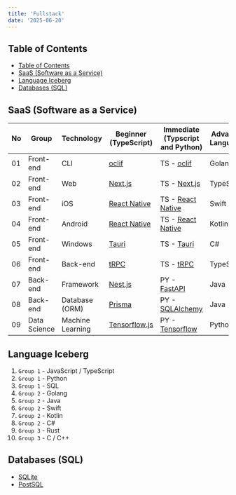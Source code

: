 ```yaml
---
title: 'Fullstack'
date: '2025-06-20'
---
```


## Table of Contents

- [Table of Contents](#table-of-contents)
- [SaaS (Software as a Service)](#saas-software-as-a-service)
- [Language Iceberg](#language-iceberg)
- [Databases (SQL)](#databases-sql)

## SaaS (Software as a Service)

| No  | Group        | Technology       | Beginner (TypeScript)          | Immediate (Typscript and Python)  | Advanced Languages | Advanced Framework         | Advanced IDE                                      |
| --- | ------------ | ---------------- | ------------------------------ | --------------------------------- | ------------------ | -------------------------- | ------------------------------------------------- |
| 01  | Front-end    | CLI              | [oclif][oclif]                 | TS - [oclif][oclif]               | Golang             | [Cobra][cobra]             | [GoLand][jetbrains-goland]                        |
| 02  | Front-end    | Web              | [Next.js][next.js]             | TS - [Next.js][next.js]           | TypeScript         | [Next.js][next.js]         | [VS Code][vsc]                                    |
| 03  | Front-end    | iOS              | [React Native][react-native]   | TS - [React Native][react-native] | Swift              | [SwiftUI][swiftui]         | [XCode][xcode]                                    |
| 04  | Front-end    | Android          | [React Native][react-native]   | TS - [React Native][react-native] | Kotlin             | [Material 3][material]     | [Android Studio][android-studio]                  |
| 05  | Front-end    | Windows          | [Tauri][tauri]                 | TS - [Tauri][tauri]               | C#                 | [.NET][dotnet]             | [Visual Studio][vs]                               |
| 06  | Front-end    | Back-end         | [tRPC][trpc]                   | TS - [tRPC][trpc]                 | TypeScript         | [GraphQL][graphql]         | [VS Code][vsc]                                    |
| 07  | Back-end     | Framework        | [Nest.js][nest.js]             | PY - [FastAPI][fastapi]           | Java               | [Spring Boot][spring-boot] | [IDEA][jetbrains-idea]                            |
| 08  | Back-end     | Database (ORM)   | [Prisma][prisma]               | PY - [SQLAlchemy][sqlalchemy]     | Java               | [Spring][spring]           | [IDEA][jetbrains-idea]                            |
| 09  | Data Science | Machine Learning | [Tensorflow.js][tensorflow.js] | PY - [Tensorflow][tensorflow]     | Python             | [Tensorflow][tensorflow]   | [PyCharm][jetbrains-pycharm] x [Jupyter][jupyter] |

## Language Iceberg

1. `Group 1` - JavaScript / TypeScript
2. `Group 1` - Python
3. `Group 1` - SQL
4. `Group 2` - Golang
5. `Group 2` - Java
6. `Group 2` - Swift
7. `Group 2` - Kotlin
8. `Group 2` - C#
9. `Group 3` - Rust
10. `Group 3` - C / C++

## Databases (SQL)

- [SQLite][sqlite]
- [PostSQL][postgresql]

[android-studio]: https://developer.android.com/studio
[cobra]: https://cobra.dev/
[dotnet]: https://learn.microsoft.com/en-us/dotnet/
[fastapi]: https://fastapi.tiangolo.com/
[graphql]: https://graphql.org/
[jetbrains-goland]: https://www.jetbrains.com/go/
[jetbrains-idea]: https://www.jetbrains.com/idea/
[jetbrains-pycharm]: https://www.jetbrains.com/pycharm/
[jupyter]: https://jupyter.org/
[material]: https://m3.material.io/
[nest.js]: https://nestjs.com/
[next.js]: https://nextjs.org/
[oclif]: https://oclif.io/
[postgresql]: https://www.postgresql.org/
[prisma]: https://www.prisma.io/
[react-native]: https://reactnative.dev/
[spring]: https://spring.io/
[spring-boot]: https://spring.io/projects/spring-boot/
[sqlalchemy]: https://www.sqlalchemy.org/
[sqlite]: https://sqlite.org/
[swiftui]: https://developer.apple.com/tutorials/swiftui/
[tauri]: https://v2.tauri.app/
[tensorflow]: https://www.tensorflow.org
[tensorflow.js]: https://www.tensorflow.org/js
[trpc]: https://trpc.io/
[vs]: https://visualstudio.microsoft.com/
[vsc]: https://code.visualstudio.com/
[xcode]: https://developer.apple.com/xcode/
